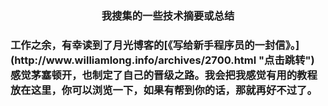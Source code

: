 <h3 align="center">我搜集的一些技术摘要或总结<h3>
<p>工作之余，有幸读到了月光博客的[《写给新手程序员的一封信》。](http://www.williamlong.info/archives/2700.html "点击跳转")
  感觉茅塞顿开，也制定了自己的晋级之路。我会把我感觉有用的教程放在这里，你可以浏览一下，如果有帮到你的话，那就再好不过了。</p>
